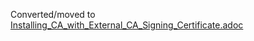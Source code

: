 Converted/moved to [Installing_CA_with_External_CA_Signing_Certificate.adoc](../ca/Installing_CA_with_External_CA_Signing_Certificate.adoc)